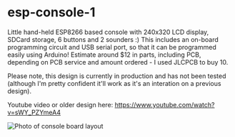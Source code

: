 # esp-console-1
Little hand-held ESP8266 based console with 240x320 LCD display, SDCard storage, 6 buttons and 2 sounders :) This includes an on-board programming circuit and USB serial port, so that it can be programmed easily using Arduino! Estimate around $12 in parts, including PCB, depending on PCB service and amount ordered - I used JLCPCB to buy 10.

Please note, this design is currently in production and has not been tested (although I'm pretty confident it'll work as it's an interation on a previous design).

Youtube video or older design here: https://www.youtube.com/watch?v=sWY_PZYmeA4

![Photo of console board layout](http://www.smashcat.org/av/console_3.jpg)
